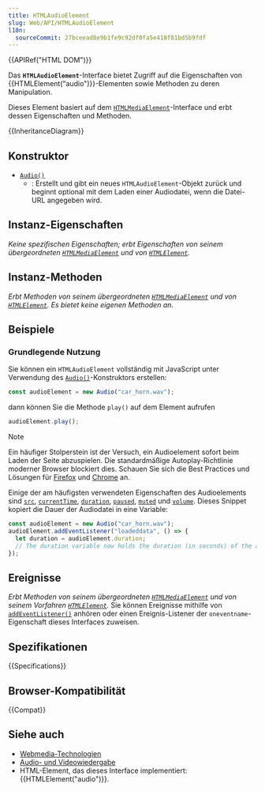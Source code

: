 ```yaml
---
title: HTMLAudioElement
slug: Web/API/HTMLAudioElement
l10n:
  sourceCommit: 27bceead8e9b1fe9c92df0fa5e418f81bd5b9fdf
---
```


{{APIRef("HTML DOM")}}

Das **`HTMLAudioElement`**-Interface bietet Zugriff auf die Eigenschaften von {{HTMLElement("audio")}}-Elementen sowie Methoden zu deren Manipulation.

Dieses Element basiert auf dem [`HTMLMediaElement`](/de/docs/Web/API/HTMLMediaElement)-Interface und erbt dessen Eigenschaften und Methoden.

{{InheritanceDiagram}}

## Konstruktor

- [`Audio()`](/de/docs/Web/API/HTMLAudioElement/Audio)
  - : Erstellt und gibt ein neues `HTMLAudioElement`-Objekt zurück und beginnt optional mit dem Laden einer Audiodatei, wenn die Datei-URL angegeben wird.

## Instanz-Eigenschaften

_Keine spezifischen Eigenschaften; erbt Eigenschaften von seinem übergeordneten [`HTMLMediaElement`](/de/docs/Web/API/HTMLMediaElement) und von [`HTMLElement`](/de/docs/Web/API/HTMLElement)._

## Instanz-Methoden

_Erbt Methoden von seinem übergeordneten [`HTMLMediaElement`](/de/docs/Web/API/HTMLMediaElement) und von [`HTMLElement`](/de/docs/Web/API/HTMLElement). Es bietet keine eigenen Methoden an._

## Beispiele

### Grundlegende Nutzung

Sie können ein `HTMLAudioElement` vollständig mit JavaScript unter Verwendung des [`Audio()`](/de/docs/Web/API/HTMLAudioElement/Audio)-Konstruktors erstellen:

```js
const audioElement = new Audio("car_horn.wav");
```

dann können Sie die Methode `play()` auf dem Element aufrufen

```js
audioElement.play();
```

> [!NOTE]
> Ein häufiger Stolperstein ist der Versuch, ein Audioelement sofort beim Laden der Seite abzuspielen. Die standardmäßige Autoplay-Richtlinie moderner Browser blockiert dies. Schauen Sie sich die Best Practices und Lösungen für [Firefox](https://hacks.mozilla.org/2019/02/firefox-66-to-block-automatically-playing-audible-video-and-audio/) und [Chrome](https://developer.chrome.com/blog/autoplay/) an.

Einige der am häufigsten verwendeten Eigenschaften des Audioelements sind [`src`](/de/docs/Web/API/HTMLMediaElement/src), [`currentTime`](/de/docs/Web/API/HTMLMediaElement/currentTime), [`duration`](/de/docs/Web/API/HTMLMediaElement/duration), [`paused`](/de/docs/Web/API/HTMLMediaElement/paused), [`muted`](/de/docs/Web/API/HTMLMediaElement/muted) und [`volume`](/de/docs/Web/API/HTMLMediaElement/volume). Dieses Snippet kopiert die Dauer der Audiodatei in eine Variable:

```js
const audioElement = new Audio("car_horn.wav");
audioElement.addEventListener("loadeddata", () => {
  let duration = audioElement.duration;
  // The duration variable now holds the duration (in seconds) of the audio clip
});
```

## Ereignisse

_Erbt Methoden von seinem übergeordneten [`HTMLMediaElement`](/de/docs/Web/API/HTMLMediaElement) und von seinem Vorfahren [`HTMLElement`](/de/docs/Web/API/HTMLElement)._ Sie können Ereignisse mithilfe von [`addEventListener()`](/de/docs/Web/API/EventTarget/addEventListener) anhören oder einen Ereignis-Listener der `oneventname`-Eigenschaft dieses Interfaces zuweisen.

## Spezifikationen

{{Specifications}}

## Browser-Kompatibilität

{{Compat}}

## Siehe auch

- [Webmedia-Technologien](/de/docs/Web/Media)
- [Audio- und Videowiedergabe](/de/docs/Web/Media/Guides/Audio_and_video_delivery)
- HTML-Element, das dieses Interface implementiert: {{HTMLElement("audio")}}.
